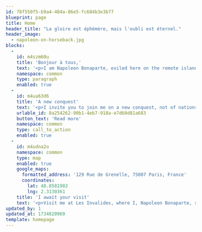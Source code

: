 ```yaml
---
id: 78f550f5-b9a4-404a-86e5-fc684b3e3b77
blueprint: page
title: Home
header_title: "La gloire est éphémère, mais l'oubli est éternel."
header_image:
  - napoleon-on-horseback.jpg
blocks:
  -
    id: m4szm60u
    title: 'Bonjour à tous,'
    text: '<p>I am Napoleon Bonaparte, exiled here on the remote island of Saint Helena. Once, I commanded vast armies, reshaped nations, and navigated the turbulent waters of European politics. Today, however, I find myself in the serene isolation of this distant land, where the ocean whispers tales of glory and defeat.</p><p>As I pen my thoughts for you, dear readers, I invite you into my world—a realm of ambition, strategy, and, yes, introspection. Here, I shall share my reflections on leadership, the nature of power, and the lessons learned from both triumphs and trials.</p><p>Join me as I explore the intricate tapestry of history, the weight of legacy, and the fleeting nature of fame. Whether you seek inspiration, knowledge, or simply the musings of a man who once stood at the pinnacle of power, I welcome you to my journey.</p><p>À bientôt,<br>Napoleon</p>'
    namespace: common
    type: paragraph
    enabled: true
  -
    id: m4ua63d6
    title: 'A new conquest'
    text: '<p>I invite you to join me on a new conquest, not of nations but of cinema and literature! Much as I once sought to reshape Europe, I now seek to navigate the vast empire of film, and I need you by my side. Do you dare follow me, loyal subjects, in this new adventure? Then visit my reviews page into the world of film and literature!</p>'
    urlable_id: 8a254262-90b1-4eb7-918a-e7d60d81a683
    button_text: 'Read more'
    namespace: common
    type: call_to_action
    enabled: true
  -
    id: m4udna2o
    namespace: common
    type: map
    enabled: true
    google_maps:
      formatted_address: '129 Rue de Grenelle, 75007 Paris, France'
      coordinates:
        lat: 48.8581983
        lng: 2.3130361
    title: 'I await your visit'
    text: '<p>Visit me at Les Invalides, where I, Napoleon Bonaparte, rest. Stand before me, and discuss the ambition, triumphs, and sacrifices that shaped our history.</p>'
updated_by: 1
updated_at: 1734820969
template: homepage
---
```

